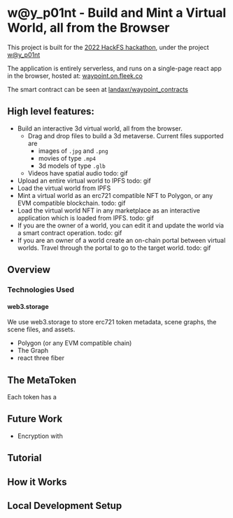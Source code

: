 # w@y_p01nt - Build and Mint a Virtual World, all from the Browser

This project is built for the [2022 HackFS hackathon](https://ethglobal.com/events/hackfs2022), under the project [w@y_p01nt](https://ethglobal.com/showcase/w-y-p01nt-890c8)

The application is entirely serverless, and runs on a single-page react app in the browser, hosted at: [waypoint.on.fleek.co](https://waypoint.on.fleek.co/)

The smart contract can be seen at [landaxr/waypoint_contracts](https://github.com/landaxr/waypoint_contracts)

## High level features:

* Build an interactive 3d virtual world, all from the browser.
  * Drag and drop files to build a 3d metaverse.  Current files supported are
    * images of `.jpg` and `.png`
    * movies of type `.mp4` 
    * 3d models of type `.glb`
  * Videos have spatial audio 
todo: gif
* Upload an entire virtual world to IPFS
todo: gif
* Load the virtual world from IPFS
* Mint a virtual world as an erc721 compatible NFT to Polygon, or any EVM compatible blockchain. 
todo: gif
* Load the virtual world NFT in any marketplace as an interactive application which is loaded from IPFS.
todo: gif
* If you are the owner of a world, you can edit it and update the world via a smart contract operation.
todo: gif
* If you are an owner of a world create an on-chain portal between virtual worlds.  Travel through the portal to go to the target world.
todo: gif

## Overview

### Technologies Used

#### web3.storage 

We use web3.storage to store erc721 token metadata, scene graphs, the scene files, and assets.

* Polygon (or any EVM compatible chain)
* The Graph
* react three fiber

## The MetaToken 

Each token has a 

## Future Work

* Encryption with 

## Tutorial

## How it Works

##

## Local Development Setup


